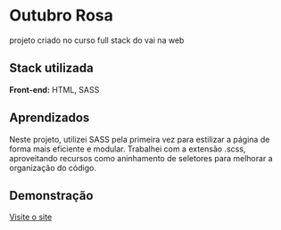 
# Outubro Rosa

projeto criado no curso full stack do vai na web


## Stack utilizada

**Front-end:** HTML, SASS


## Aprendizados

Neste projeto, utilizei SASS pela primeira vez para estilizar a página de forma mais eficiente e modular. Trabalhei com a extensão .scss, aproveitando recursos como aninhamento de seletores para melhorar a organização do código.


## Demonstração

[Visite o site](https://outubro-rosa-navy.vercel.app/?vercelToolbarCode=PXmU0mNm9I-DyKM)

